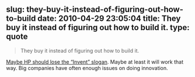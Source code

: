 slug: they-buy-it-instead-of-figuring-out-how-to-build
date: 2010-04-29 23:05:04
title: They buy it instead of figuring out how to build it.
type: quote
---

> They buy it instead of figuring out how to build it.

[Maybe HP should lose the “Invent” slogan](http://venturebeat.com/2010/04/28/maybe-hp-should-lose-the-invent-slogan/?utm_source=feedburner&utm_medium=feed&utm_campaign=Feed%3A+Venturebeat+%28VentureBeat%29). Maybe at least it will work that way. Big companies have often enough issues on doing innovation.
